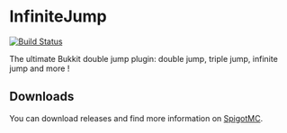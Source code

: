# InfiniteJump
[![Build Status](https://travis-ci.org/MrMicky-FR/InfiniteJump.svg?branch=master)](https://travis-ci.org/MrMicky-FR/InfiniteJump)

The ultimate Bukkit double jump plugin: double jump, triple jump, infinite jump and more !

## Downloads
You can download releases and find more information on [SpigotMC](https://www.spigotmc.org/resources/inifinitejump.51522/).
